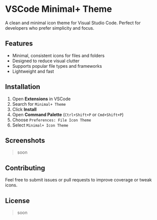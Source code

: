 # VSCode Minimal+ Theme

A clean and minimal icon theme for Visual Studio Code. Perfect for developers who prefer simplicity and focus.

## Features

- Minimal, consistent icons for files and folders  
- Designed to reduce visual clutter  
- Supports popular file types and frameworks  
- Lightweight and fast

## Installation

1. Open **Extensions** in VSCode
2. Search for `Minimal+ Theme`
3. Click **Install**
4. Open **Command Palette** (`Ctrl+Shift+P` or `Cmd+Shift+P`)
5. Choose `Preferences: File Icon Theme`
6. Select `Minimal+ Icon Theme`

## Screenshots

> soon

## Contributing

Feel free to submit issues or pull requests to improve coverage or tweak icons.

## License

> soon

